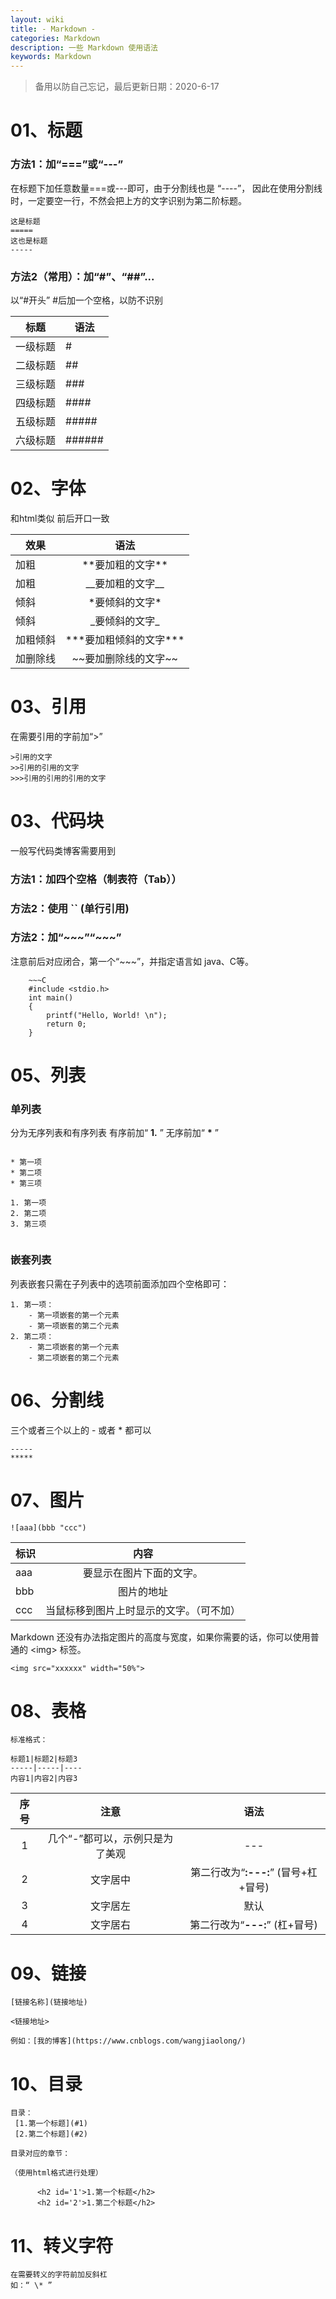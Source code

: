 ```yaml
---
layout: wiki
title: - Markdown -
categories: Markdown
description: 一些 Markdown 使用语法
keywords: Markdown
---
```


>备用以防自己忘记，最后更新日期：2020-6-17

# 01、标题

### 方法1：加“===”或“---”

在标题下加任意数量===或---即可，由于分割线也是 “----”， 因此在使用分割线时，一定要空一行，不然会把上方的文字识别为第二阶标题。
~~~
这是标题
=====
这也是标题
-----
~~~

### 方法2（常用）：加“#”、“##”...

以“#开头” #后加一个空格，以防不识别

标题|语法
---|--
一级标题| #
二级标题| ##
三级标题| ###
四级标题| ####
五级标题| #####
六级标题| ######

# 02、字体

和html类似 前后开口一致

效果|语法
-|:-:
加粗| \*\*要加粗的文字\*\*
加粗| \_\_要加粗的文字\_\_
倾斜| \*要倾斜的文字\*
倾斜| \_要倾斜的文字\_
加粗倾斜| \*\*\*要加粗倾斜的文字\*\*\*
加删除线| \~\~要加删除线的文字\~\~

# 03、引用

在需要引用的字前加“>”
~~~
>引用的文字
>>引用的引用的文字
>>>引用的引用的引用的文字
~~~

# 03、代码块

一般写代码类博客需要用到
### 方法1：加四个空格（制表符（Tab））
### 方法2：使用 `` (单行引用)
### 方法2：加“\~\~\~”“\~\~\~” 
注意前后对应闭合，第一个“\~\~\~”，并指定语言如 java、C等。
~~~
    ~~~C
    #include <stdio.h>
    int main()
    {
        printf("Hello, World! \n");
        return 0;
    }
~~~

# 05、列表

### 单列表
分为无序列表和有序列表
有序前加“ **1\.** ”
无序前加“ **\*** ”
~~~

* 第一项
* 第二项
* 第三项

1. 第一项
2. 第二项
3. 第三项


~~~

### 嵌套列表
列表嵌套只需在子列表中的选项前面添加四个空格即可：
~~~
1. 第一项：
    - 第一项嵌套的第一个元素
    - 第一项嵌套的第二个元素
2. 第二项：
    - 第二项嵌套的第一个元素
    - 第二项嵌套的第二个元素
~~~



# 06、分割线

三个或者三个以上的 - 或者 * 都可以

~~~
-----
*****
~~~

# 07、图片

~~~
![aaa](bbb "ccc")
~~~

标识|内容
-|:-:
aaa|要显示在图片下面的文字。
bbb|图片的地址
ccc|当鼠标移到图片上时显示的文字。（可不加）

Markdown 还没有办法指定图片的高度与宽度，如果你需要的话，你可以使用普通的 \<img> 标签。
~~~
<img src="xxxxxx" width="50%">
~~~

# 08、表格

~~~
标准格式：

标题1|标题2|标题3
-----|-----|----
内容1|内容2|内容3

~~~

序号|注意|语法
:-----:|:-----:|:-----:
1|几个“-”都可以，示例只是为了美观|---
2|文字居中|第二行改为“**:---:**” (冒号+杠+冒号)
3|文字居左|默认
4|文字居右|第二行改为“**---:**” (杠+冒号)

# 09、链接

~~~
[链接名称](链接地址)

<链接地址>

例如：[我的博客](https://www.cnblogs.com/wangjiaolong/)
~~~

# 10、目录

~~~
目录：
 [1.第一个标题](#1)
 [2.第二个标题](#2)

目录对应的章节：

（使用html格式进行处理）

      <h2 id='1'>1.第一个标题</h2>
      <h2 id='2'>1.第二个标题</h2>
~~~

# 11、转义字符

~~~
在需要转义的字符前加反斜杠
如：“ \* ”
~~~
